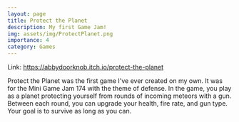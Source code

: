 ```yaml
---
layout: page
title: Protect the Planet
description: My first Game Jam!
img: assets/img/ProtectPlanet.png
importance: 4
category: Games
---
```


Link: https://abbydoorknob.itch.io/protect-the-planet

Protect the Planet was the first game I've ever created on my own. It was for the Mini Game Jam 174 with the theme of defense. In the game, you play as a planet protecting yourself from rounds of incoming meteors with a gun. Between each round, you can upgrade your health, fire rate, and gun type. Your goal is to survive as long as you can.
